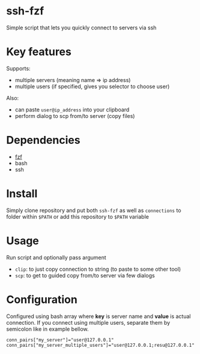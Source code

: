 # ssh-fzf
Simple script that lets you quickly connect to servers via ssh

# Key features
Supports:
* multiple servers (meaning name => ip address)
* multiple users (if specified, gives you selector to choose user)

Also:
* can paste `user@ip_address` into your clipboard
* perform dialog to scp from/to server (copy files)

# Dependencies
* [fzf](https://github.com/junegunn/fzf)
* bash
* ssh

# Install
Simply clone repository and put both `ssh-fzf` as well as `connections` to folder within `$PATH` or add this repository to `$PATH` variable

# Usage
Run script and optionally pass argument
* `clip`: to just copy connection to string (to paste to some other tool)
* `scp`: to get to guided copy from/to server via few dialogs

# Configuration
Configured using bash array where **key** is server name and **value** is actual connection.
If you connect using multiple users, separate them by semicolon like in example bellow.
```
conn_pairs["my_server"]="user@127.0.0.1"
conn_pairs["my_server_multiple_users"]="user@127.0.0.1;resu@127.0.0.1"
```
